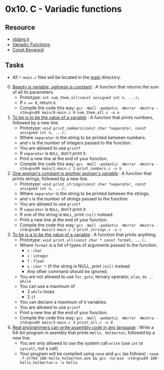 # 0x10. C - Variadic functions 

## Resource

- [stdarg.h](https://en.wikipedia.org/wiki/Stdarg.h)
- [Variadic Functions](https://www.gnu.org/software/libc/manual/html_node/Variadic-Functions.html)
- [Const Keyword](https://www.youtube.com/watch?v=1W4oyuOdXv8)

## Tasks

- All `*-main.c` files will be located in the [main](./main) directory.

0. [Beauty is variable, ugliness is constant](./0-sum_them_all.c) : A function that returns the sum of all its parameters.
	- Prototype: `int sum_them_all(const unsigned int n, ...);`
	- If `n == 0`, return `0`.
	- Compile the code this way: `gcc -Wall -pedantic -Werror -Wextra -std=gnu89 main/0-main.c 0-sum_them_all.c -o a`
1. [To be is to be the value of a variable](./1-print_numbers.c) : A function that prints numbers, followed by a new line.
	- Prototype: `void print_numbers(const char *separator, const unsigned int n, ...);`
	- Where `separator` is the string to be printed between numbers.
	- and `n` is the number of integers passed to the function.
	- You are allowed to use `printf`
	- If `separator` is `NULL`, don't print it.
	- Print a new line at the end of your function.
	- Compile the code this way: `gcc -Wall -pedantic -Werror -Wextra -std=gnu89 main/1-main.c 1-print_numbers.c -o b`
2. [One woman's constant is another woman's variable](./2-print_strings.c) : A function that prints strings, followed by a new line.
	- Prototype: `void print_strings(const char *separator, const unsigned int n, ...);`
	- Where `separator` is the string to be printed between the strings.
	- and `n` is the number of strings passed to the function.
	- You are allowed to use `printf`
	- If `separator` is `NULL`, don't print it.
	- If one of the string is `NULL`, print `(nil)` instead.
	- Print a new line at the end of your function.
	- Compile the code this way: `gcc -Wall -pedantic -Werror -Wextra -std=gnu89 main/2-main.c 2-print_strings.c -o c`
3. [To be is a to be the value of a variable](./3-print_all.c) : A function that prints anything.
	- Prototype: `void print_all(const char * const format, ...);`
	- Where `format` is a list of types of arguments passed to the function.
		- `c` : `char`
		- `i` : `integer`
		- `f` : `float`
		- `s` : `char *` (if the string is NULL, print `(nil)` instead
		- Any other command should be ignored.
	- You are not allowed to use `for`, `goto`, ternary operator, `else`, `do .. while`
	- You can use a maximum of
		- 2 `while` loops
		- 2 `if`
	- You can declare a maximum of `9` variables.
	- You are allowed to use `printf`
	- Print a new line at the end of your function.
	- Compile the code this way: `gcc -Wall -pedantic -Werror -Wextra -std=gnu89 main/3-main.c 3-print_all.c -o d`
4. [Real programmers can write assembly code in any language](./100-hello_holberton.asm) : Write a 64-bit program in asembly that prints `Hello, Holberton`, followed by a new line.
	- You are only allowed to use the system call `write` (use `int` or `syscall`, not a call)
	- Your program will be compiled using `nasm` and `gcc` (as follows) : `nasm -f elf64 100-hello_holberton.asm && gcc -no-pie -std=gnu89 100-hello_holberton.o -o hello`
